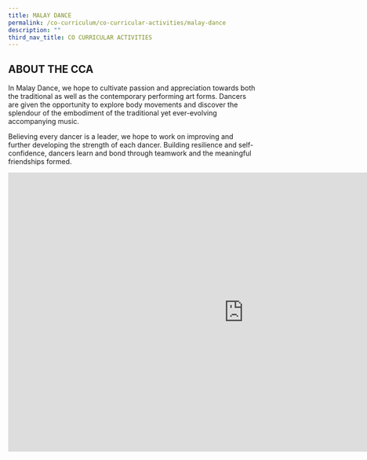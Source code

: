```yaml
---
title: MALAY DANCE
permalink: /co-curriculum/co-curricular-activities/malay-dance
description: ""
third_nav_title: CO CURRICULAR ACTIVITIES
---
```

ABOUT THE CCA
-------------

  
In Malay Dance, we hope to cultivate passion and appreciation towards both the traditional as well as the contemporary performing art forms. Dancers are given the opportunity to explore body movements and discover the splendour of the embodiment of the traditional yet ever-evolving accompanying music.  
  
Believing every dancer is a leader, we hope to work on improving and further developing the strength of each dancer. Building resilience and self-confidence, dancers learn and bond through teamwork and the meaningful friendships formed.

<iframe allowfullscreen="true" height="569" width="960" frameborder="0" src="https://docs.google.com/presentation/d/e/2PACX-1vStBONXCfqogYWE_Gk9x6QNx6y3wf9Jiwo2NX63qRydZUxtqO_tUI5PnSjqa2BZkSmXiVjp1Yunw0Jn/embed?start=true&amp;loop=true&amp;delayms=3000"></iframe>